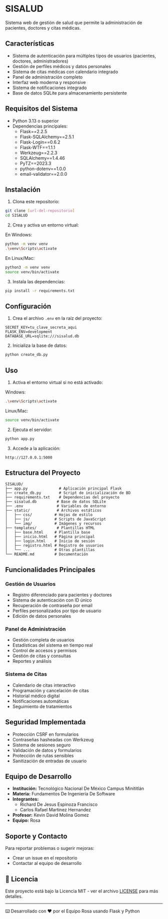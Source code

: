 # SISALUD

Sistema web de gestión de salud que permite la administración de pacientes, doctores y citas médicas.

## Características

- Sistema de autenticación para múltiples tipos de usuarios (pacientes, doctores, administradores)
- Gestión de perfiles médicos y datos personales
- Sistema de citas médicas con calendario integrado
- Panel de administración completo
- Interfaz web moderna y responsive
- Sistema de notificaciones integrado
- Base de datos SQLite para almacenamiento persistente

## Requisitos del Sistema

- Python 3.13 o superior
- Dependencias principales:
  - Flask==2.2.5
  - Flask-SQLAlchemy==2.5.1
  - Flask-Login==0.6.2
  - Flask-WTF==1.1.1
  - Werkzeug==2.2.3
  - SQLAlchemy==1.4.46
  - PyTZ==2023.3
  - python-dotenv==1.0.0
  - email-validator==2.0.0

## Instalación

1. Clona este repositorio:
```bash
git clone [url-del-repositorio]
cd SISALUD
```

2. Crea y activa un entorno virtual:

En Windows:
```bash
python -m venv venv
.\venv\Scripts\activate
```

En Linux/Mac:
```bash
python3 -m venv venv
source venv/bin/activate
```

3. Instala las dependencias:
```bash
pip install -r requirements.txt
```

## Configuración

1. Crea el archivo `.env` en la raíz del proyecto:
```env
SECRET_KEY=tu_clave_secreta_aqui
FLASK_ENV=development
DATABASE_URL=sqlite:///sisalud.db
```

2. Inicializa la base de datos:
```bash
python create_db.py
```

## Uso

1. Activa el entorno virtual si no está activado:

Windows:
```bash
.\venv\Scripts\activate
```

Linux/Mac:
```bash
source venv/bin/activate
```

2. Ejecuta el servidor:
```bash
python app.py
```

3. Accede a la aplicación:
```
http://127.0.0.1:5000
```

## Estructura del Proyecto

```
SISALUD/
├── app.py              # Aplicación principal Flask
├── create_db.py        # Script de inicialización de BD
├── requirements.txt    # Dependencias del proyecto
├── sisalud.db         # Base de datos SQLite
├── .env               # Variables de entorno
├── static/            # Archivos estáticos
│   ├── css/          # Hojas de estilo
│   ├── js/           # Scripts de JavaScript
│   └── img/          # Imágenes y recursos
├── templates/         # Plantillas HTML
│   ├── base.html     # Plantilla base
│   ├── inicio.html   # Página principal
│   ├── login.html    # Inicio de sesión
│   ├── registro.html # Registro de usuarios
│   └── ...           # Otras plantillas
└── README.md         # Documentación
```

## Funcionalidades Principales

### Gestión de Usuarios
- Registro diferenciado para pacientes y doctores
- Sistema de autenticación con ID único
- Recuperación de contraseña por email
- Perfiles personalizados por tipo de usuario
- Edición de datos personales

### Panel de Administración
- Gestión completa de usuarios
- Estadísticas del sistema en tiempo real
- Control de accesos y permisos
- Gestión de citas y consultas
- Reportes y análisis

### Sistema de Citas
- Calendario de citas interactivo
- Programación y cancelación de citas
- Historial médico digital
- Notificaciones automáticas
- Seguimiento de tratamientos

## Seguridad Implementada

- Protección CSRF en formularios
- Contraseñas hasheadas con Werkzeug
- Sistema de sesiones seguro
- Validación de datos y formularios
- Protección de rutas sensibles
- Sanitización de entradas de usuario

## Equipo de Desarrollo

- **Institución:** Tecnológico Nacional De México Campus Minititlán
- **Materia:** Fundamentos De Ingeniería De Software
- **Integrantes:** 
  - Richard De Jesus Espinoza Francisco
  - Carlos Rafael Martinez Hernandez
- **Profesor:** Kevin David Molina Gomez
- **Equipo:** Rosa

## Soporte y Contacto

Para reportar problemas o sugerir mejoras:
- Crear un issue en el repositorio
- Contactar al equipo de desarrollo

## 📄 Licencia

Este proyecto está bajo la Licencia MIT - ver el archivo [LICENSE](LICENSE) para más detalles.

---

⌨️ Desarrollado con ❤️ por el Equipo Rosa usando Flask y Python 
